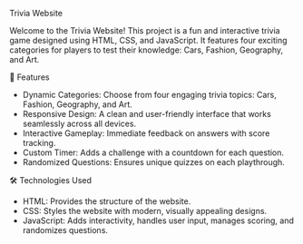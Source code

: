   Trivia Website

Welcome to the Trivia Website! This project is a fun and interactive trivia game designed using HTML, CSS, and JavaScript. It features four exciting categories for players to test their knowledge: Cars, Fashion, Geography, and Art.



 🎯 Features

- Dynamic Categories: Choose from four engaging trivia topics: Cars, Fashion, Geography, and Art.
- Responsive Design: A clean and user-friendly interface that works seamlessly across all devices.
- Interactive Gameplay: Immediate feedback on answers with score tracking.
- Custom Timer: Adds a challenge with a countdown for each question.
- Randomized Questions: Ensures unique quizzes on each playthrough.



 🛠️ Technologies Used

- HTML: Provides the structure of the website.
- CSS: Styles the website with modern, visually appealing designs.
- JavaScript: Adds interactivity, handles user input, manages scoring, and randomizes questions.



